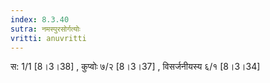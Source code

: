 ```yaml
---
index: 8.3.40
sutra: नमस्पुरसोर्गत्योः
vritti: anuvritti
---
```


स: 1/1 [8।3।38] , कुप्वोः ७/२  [8।3।37] , विसर्जनीयस्य ६/१  [8।3।34] 